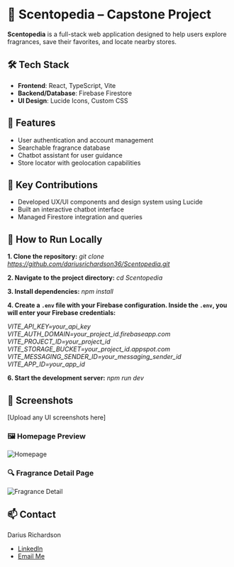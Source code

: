 # 🌸 Scentopedia – Capstone Project

**Scentopedia** is a full-stack web application designed to help users explore fragrances, save their favorites, and locate nearby stores.

## 🛠️ Tech Stack
- **Frontend**: React, TypeScript, Vite
- **Backend/Database**: Firebase Firestore
- **UI Design**: Lucide Icons, Custom CSS

## 🌟 Features
- User authentication and account management
- Searchable fragrance database
- Chatbot assistant for user guidance
- Store locator with geolocation capabilities

## 🧠 Key Contributions
- Developed UX/UI components and design system using Lucide
- Built an interactive chatbot interface
- Managed Firestore integration and queries

## 🚀 How to Run Locally
**1. Clone the repository:**
*git clone https://github.com/dariusrichardson36/Scentopedia.git*

**2. Navigate to the project directory:**
*cd Scentopedia*

**3. Install dependencies:**
*npm install*

**4. Create a `.env` file with your Firebase configuration. Inside the `.env`, you will enter your Firebase credentials:**

*VITE_API_KEY=your_api_key<br>
VITE_AUTH_DOMAIN=your_project_id.firebaseapp.com<br>
VITE_PROJECT_ID=your_project_id<br>
VITE_STORAGE_BUCKET=your_project_id.appspot.com<br>
VITE_MESSAGING_SENDER_ID=your_messaging_sender_id<br>
VITE_APP_ID=your_app_id*

**6. Start the development server:**
*npm run dev*

## 📸 Screenshots
[Upload any UI screenshots here]

### 🖼️ Homepage Preview
![Homepage](./src/assets/homepage.png)

### 🔍 Fragrance Detail Page
![Fragrance Detail](./src/assets/fragrance-detail.png)


## 📫 Contact
Darius Richardson  

- [LinkedIn](https://www.linkedin.com/in/darius-richardson-ga-tech)  
- [Email Me](mailto:darius.richardson36@yahoo.com)
